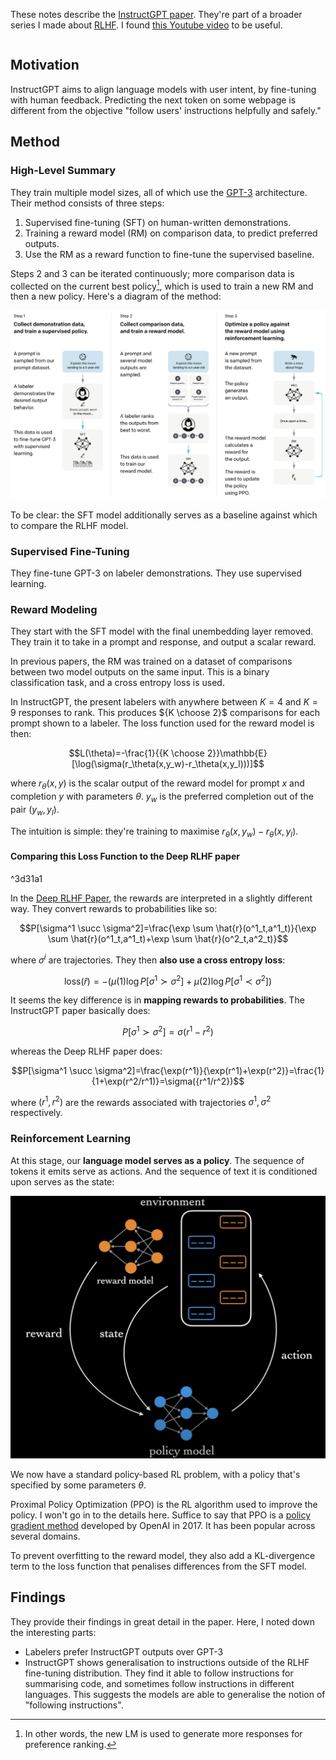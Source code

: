 These notes describe the [InstructGPT paper](https://cdn.openai.com/papers/Training_language_models_to_follow_instructions_with_human_feedback.pdf). They're part of a broader series I made about [RLHF](Overview.md). I found [this Youtube video](https://www.youtube.com/watch?v=VPRSBzXzavo) to be useful.
```toc
```

## Motivation
InstructGPT aims to align language models with user intent, by fine-tuning with human feedback. Predicting the next token on some webpage is different from the objective "follow users' instructions helpfully and safely."

## Method
### High-Level Summary
They train multiple model sizes, all of which use the [GPT-3](../../Transformers/GPT-3.md) architecture.
Their method consists of three steps:

1. Supervised fine-tuning (SFT) on human-written demonstrations.
2. Training a reward model (RM) on comparison data, to predict preferred outputs.
3. Use the RM as a reward function to fine-tune the supervised baseline.

Steps 2 and 3 can be iterated continuously; more comparison data is collected on the current best policy[^fn1], which is used to train a new RM and then a new policy.
Here's a diagram of the method:

![](_attachments/Screenshot%202023-02-18%20at%2017.41.39.png)

To be clear: the SFT model additionally serves as a baseline against which to compare the RLHF model.

### Supervised Fine-Tuning
They fine-tune GPT-3 on labeler demonstrations. They use supervised learning.

### Reward Modeling
They start with the SFT model with the final unembedding layer removed. They train it to take in a prompt and response, and output a scalar reward.

In previous papers, the RM was trained on a dataset of comparisons between two model outputs on the same input. This is a binary classification task, and a cross entropy loss is used.

In InstructGPT, the present labelers with anywhere between $K=4$ and $K=9$ responses to rank. This produces ${K \choose 2}$ comparisons for each prompt shown to a labeler. The loss function used for the reward model is then:

$$L(\theta)=-\frac{1}{{K \choose 2}}\mathbb{E}[\log(\sigma(r_\theta(x,y_w)-r_\theta(x,y_l)))]$$

where $r_\theta(x,y)$ is the scalar output of the reward model for prompt $x$ and completion $y$ with parameters $\theta$. $y_w$ is the preferred completion out of the pair $(y_w, y_l)$.

The intuition is simple: they're training to maximise $r_\theta(x,y_w)-r_\theta(x,y_l)$.

#### Comparing this Loss Function to the Deep RLHF paper

^3d31a1

In the [Deep RLHF Paper](Deep%20RLHF%20Paper.md), the rewards are interpreted in a slightly different way.
They convert rewards to probabilities like so:

$$P[\sigma^1 \succ \sigma^2]=\frac{\exp \sum \hat{r}(o^1_t,a^1_t)}{\exp \sum \hat{r}(o^1_t,a^1_t)+\exp \sum \hat{r}(o^2_t,a^2_t)}$$

where $\sigma^i$ are trajectories. They then **also use a cross entropy loss**:

$$\textrm{loss}(\hat{r})=-(\mu(1)\log P[\sigma^1\succ\sigma^2]+\mu(2)\log P[\sigma^1\prec\sigma^2])$$

It seems the key difference is in **mapping rewards to probabilities**. The InstructGPT paper basically does:

$$P[\sigma^1 \succ \sigma^2]=\sigma(r^1-r^2)$$

whereas the Deep RLHF paper does:

$$P[\sigma^1 \succ \sigma^2]=\frac{\exp(r^1)}{\exp(r^1)+\exp(r^2)}=\frac{1}{1+\exp(r^2/r^1)}=\sigma({r^1/r^2})$$

where $(r^1, r^2)$ are the rewards associated with trajectories $\sigma^1, \sigma^2$ respectively.

### Reinforcement Learning
At this stage, our **language model serves as a policy**. The sequence of tokens it emits serve as actions. And the sequence of text it is conditioned upon serves as the state:

![|500](_attachments/Screenshot%202023-02-18%20at%2018.12.28.png)

We now have a standard policy-based RL problem, with a policy that's specified by some parameters $\theta$. 

Proximal Policy Optimization (PPO) is the RL algorithm used to improve the policy. I won't go in to the details here. Suffice to say that PPO is a [policy gradient method](../Policy%20Gradient%20Methods%20(Sutton%20&%20Barto).md) developed by OpenAI in 2017. It has been popular across several domains.

To prevent overfitting to the reward model, they also add a KL-divergence term to the loss function that penalises differences from the SFT model. 


## Findings
They provide their findings in great detail in the paper. Here, I noted down the interesting parts:

* Labelers prefer InstructGPT outputs over GPT-3
* InstructGPT shows generalisation to instructions outside of the RLHF fine-tuning distribution. They find it able to follow instructions for summarising code, and sometimes follow instructions in different languages. This suggests the models are able to generalise the notion of "following instructions".



[^fn1]: In other words, the new LM is used to generate more responses for preference ranking.
